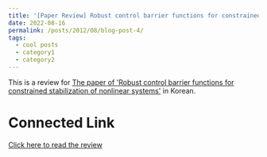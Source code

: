 ```yaml
---
title: '[Paper Review] Robust control barrier functions for constrained stabilization of nonlinear systems'
date: 2022-08-16
permalink: /posts/2012/08/blog-post-4/
tags:
  - cool posts
  - category1
  - category2
---
```


This is a review for [The paper of 'Robust control barrier functions for constrained stabilization of nonlinear systems'](https://www.sciencedirect.com/science/article/pii/S0005109818303509) in Korean.

Connected Link
======

[Click here to read the review](https://blog.naver.com/ehddbs1213/222849985990)

